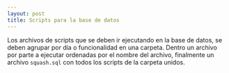 ```yaml
---
layout: post
title: Scripts para la base de datos 
---
```

Los archivos de scripts que se deben ir ejecutando en la base de datos, se deben<!--more--> agrupar por día o funcionalidad en una carpeta. Dentro un archivo por parte a ejecutar ordenadas por el nombre del archivo, finalmente un archivo `squash.sql` con todos los scripts de la carpeta unidos. 